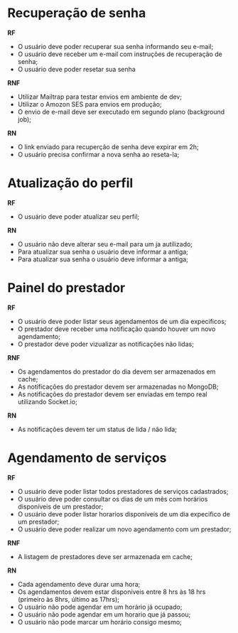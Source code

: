# Recuperação de senha

**RF**
- O usuário deve poder recuperar sua senha informando seu e-mail;
- O usuário deve receber um e-mail com instruções de recuperação de senha;
- O usuário deve poder resetar sua senha

**RNF**
- Utilizar Mailtrap para testar envios em ambiente de dev;
- Utilizar o Amozon SES para envios em produção;
- O envio de e-mail deve ser executado em segundo plano (background job);

**RN**
- O link enviado para recuperção de senha deve expirar em 2h;
- O usuário precisa confirmar a nova senha ao reseta-la;

# Atualização do perfil

**RF**
- O usuário deve poder atualizar seu perfil;

**RN**
- O usuário não deve alterar seu e-mail para um ja autilizado;
- Para atualizar sua senha o usuário deve informar a antiga;
- Para atualizar sua senha o usuário deve informar a antiga;

# Painel do prestador
**RF**
- O usuário deve poder listar seus agendamentos de um dia expecificos;
- O prestador deve receber uma notificação quando houver um novo agendamento;
- O prestador deve poder vizualizar as notificações não lidas;

**RNF**
- Os agendamentos do prestador do dia devem ser armazenados em cache;
- As notificações do prestador devem ser armazenadas no MongoDB;
- As notificações do prestador devem ser enviadas em tempo real utilizando Socket.io;

**RN**
- As notificações devem ter um status de lida / não lida;

# Agendamento de serviços

**RF**
- O usuário deve poder listar todos prestadores de serviços cadastrados;
- O usuário deve poder consultar os dias de um mês com horários disponíveis de um prestador;
- O usuário deve poder listar horarios disponíveis de um dia expecifico de um prestador;
- O usuário deve poder realizar um novo agendamento com um prestador;

**RNF**
- A listagem de prestadores deve ser armazenada em cache;

**RN**
- Cada agendamento deve durar uma hora;
- Os agendamentos devem estar disponíveis entre 8 hrs às 18 hrs (primeiro às 8hrs, último as 17hrs);
- O usuário não pode agendar em um horário já ocupado;
- O usuário não pode agendar em um horario que já passou;
- O usuário não pode marcar um horário consigo mesmo;
